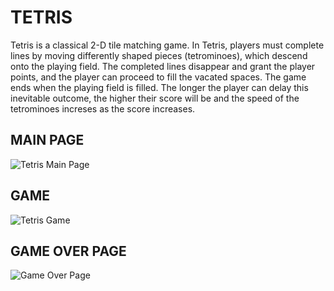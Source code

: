 # TETRIS

Tetris is a classical 2-D tile matching game. 
In Tetris, players must complete lines by moving differently shaped pieces (tetrominoes), which descend onto the playing field. 
The completed lines disappear and grant the player points, and the player can proceed to fill the vacated spaces. 
The game ends when the playing field is filled. The longer the player can delay this inevitable outcome, the higher their score will be 
and the speed of the tetrominoes increses as the score increases.

## MAIN PAGE

![Tetris Main Page](https://user-images.githubusercontent.com/45913363/93023122-571f5b00-f60a-11ea-8e41-6f7b6b2751b7.png)

## GAME 

![Tetris Game](https://user-images.githubusercontent.com/45913363/93023118-54246a80-f60a-11ea-9c1a-cd40f1a873e7.png)

## GAME OVER PAGE

![Game Over Page](https://user-images.githubusercontent.com/45913363/93023114-5090e380-f60a-11ea-963e-25d21d5dcaa6.png)
